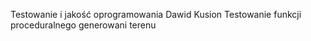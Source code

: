 Testowanie i jakość oprogramowania
Dawid Kusion
Testowanie funkcji proceduralnego generowani terenu
